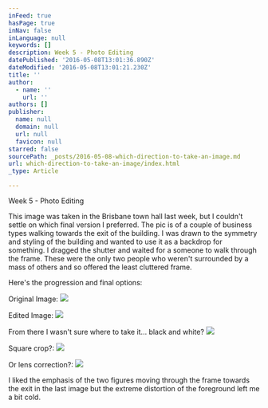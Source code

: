 ```yaml
---
inFeed: true
hasPage: true
inNav: false
inLanguage: null
keywords: []
description: Week 5 - Photo Editing
datePublished: '2016-05-08T13:01:36.890Z'
dateModified: '2016-05-08T13:01:21.230Z'
title: ''
author:
  - name: ''
    url: ''
authors: []
publisher:
  name: null
  domain: null
  url: null
  favicon: null
starred: false
sourcePath: _posts/2016-05-08-which-direction-to-take-an-image.md
url: which-direction-to-take-an-image/index.html
_type: Article

---
```

Week 5 - Photo Editing

This image was taken in the Brisbane town hall last week, but I couldn't settle on which final version I preferred. The pic is of a couple of business types walking towards the exit of the building. I was drawn to the symmetry and styling of the building and wanted to use it as a backdrop for something. I dragged the shutter and waited for a someone to walk through the frame. These were the only two people who weren't surrounded by a mass of others and so offered the least cluttered frame.

Here's the progression and final options:

Original Image:
![](https://the-grid-user-content.s3-us-west-2.amazonaws.com/3b9e756b-316d-422c-bf5f-c66085252655.jpg)

Edited Image:
![](https://the-grid-user-content.s3-us-west-2.amazonaws.com/b1a2e574-62d4-4a43-a07e-11b82e850d07.jpg)

From there I wasn't sure where to take it... black and white?
![](https://the-grid-user-content.s3-us-west-2.amazonaws.com/b5510113-c694-43ac-b80a-1278458536d8.jpg)

Square crop?:
![](https://the-grid-user-content.s3-us-west-2.amazonaws.com/0a4b0146-cd1c-4de5-8ccb-5738a2e0a270.jpg)

Or lens correction?:
![](https://the-grid-user-content.s3-us-west-2.amazonaws.com/b7ca0b74-da3b-4fba-95f8-a58f62181313.jpg)

I liked the emphasis of the two figures moving through the frame towards the exit in the last image but the extreme distortion of the foreground left me a bit cold.